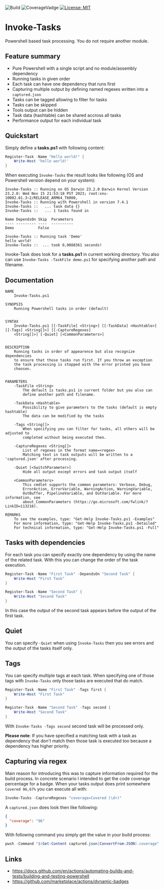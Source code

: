 ![Build](https://github.com/thomas-lehmann-private/Invoke-Tasks/actions/workflows/invoke-tasks-build-actions.yaml/badge.svg) ![CoverageVadge](https://img.shields.io/endpoint?url=https://gist.githubusercontent.com/Nachtfeuer/2279dcc04bff0c1ef7b8038821f23d2e/raw/Invoke-Tasks.json) [![License: MIT](https://img.shields.io/badge/License-MIT-yellow.svg)](https://opensource.org/licenses/MIT)

# Invoke-Tasks
Powershell based task processing. You do not require another module.

## Feature summary

 - Pure Powershell with a single script and no module/assembly dependency
 - Running tasks in given order
 - Each task can have one dependency that runs first
 - Capturing multiple output by defining named regexes written into a `captured.json`
 - Tasks can be tagged allowing to filter for tasks
 - Tasks can be skipped
 - Tools output can be hidden
 - Task data (hashtable) can be shared accross all tasks
 - Performance output for each individual task

## Quickstart

Simply define a **tasks.ps1** with following content:

```powershell
Register-Task -Name "Hello world!" {
    Write-Host 'hello world!'
}
```

When executing `Invoke-Tasks` the result looks like following (OS and Powershell version depend on your system):

```
Invoke-Tasks :: Running on OS Darwin 23.2.0 Darwin Kernel Version 23.2.0: Wed Nov 15 21:53:18 PST 2023; root:xnu-10002.61.3~2/RELEASE_ARM64_T6000‚
Invoke-Tasks :: Running with Powershell in version 7.4.1
Invoke-Tasks ::   ... task data {}
Invoke-Tasks ::   ... 1 tasks found in 

Name DependsOn Skip  Parameters
---- --------- ----  ----------
Demo           False 

Invoke-Tasks :: Running task 'Demo'
hello world!
Invoke-Tasks ::  ... took 0,0088361 seconds!
```

Invoke-Task does look for a **tasks.ps1** in current working directory.
You also can use `Invoke-Tasks -TaskFile demo.ps1` for specifying another path
and filename.

## Documentation

```
NAME
    Invoke-Tasks.ps1
    
SYNOPSIS
    Running Powershell tasks in order (default)


SYNTAX
    Invoke-Tasks.ps1 [[-TaskFile] <String>] [[-TaskData] <Hashtable>] [[-Tags] <String[]>] [[-CaptureRegexes] 
    <String[]>] [-Quiet] [<CommonParameters>]


DESCRIPTION
    Running tasks in order of appearence but also recognize dependencies
    to ensure that those tasks run first. If you throw an exception
    the task processing is stopped with the error printed you have
    choosen.


PARAMETERS
    -TaskFile <String>
        The default is tasks.ps1 in current folder but you also can
        define another path and filename.

    -TaskData <Hashtable>
        Possibility to give parameters to the tasks (default is empty hashtable)
        The data can be modified by the tasks

    -Tags <String[]>
        When specifying you can filter for tasks, all others will be adjusted to
        completed without being executed then.

    -CaptureRegexes <String[]>
        List of regexes in the format name=<regex>
        Matching text in task outputs will be written to a 'captured.json' after processing.

    -Quiet [<SwitchParameter>]
        Hide all output except errors and task output itself

    <CommonParameters>
        This cmdlet supports the common parameters: Verbose, Debug,
        ErrorAction, ErrorVariable, WarningAction, WarningVariable,
        OutBuffer, PipelineVariable, and OutVariable. For more information, see
        about_CommonParameters (https://go.microsoft.com/fwlink/?LinkID=113216). 

REMARKS
    To see the examples, type: "Get-Help Invoke-Tasks.ps1 -Examples"
    For more information, type: "Get-Help Invoke-Tasks.ps1 -Detailed"
    For technical information, type: "Get-Help Invoke-Tasks.ps1 -Full"
```

## Tasks with dependencies

For each task you can specify exactly one dependency by using the
name of the related task. With this you can change the order of
the task execution.

```powershell
Register-Task -Name "First Task" -DependsOn "Second Task" {
    Write-Host "First Task"
}

Register-Task -Name "Second Task" {
    Write-Host "Second Task"
}
```

In this case the output of the second task appears before the output of the first task.

## Quiet

You can specify `-Quiet` when using `Invoke-Tasks` then you see errors and the output of
the tasks itself only.

## Tags

You can specify multiple tags at each task.
When specifying one of those tags with `Invoke-Tasks`
only those tasks are executed that do match.

```powershell
Register-Task -Name "First Task" -Tags first {
    Write-Host "First Task"
}

Register-Task -Name "Second Task" -Tags second {
    Write-Host "Second Task"
}
```

With `Invoke-Tasks -Tags second` second task will be processed only.

**Please note**: If you have specified a matching task with a task
as dependency that don't match then those task is executed too because
a dependency has higher priority.

## Capturing via regex

Main reason for introducing this was to capture information required for the build
process. In concrete scenario I intended to get the code coverage percentage for
a badge. When your tasks output does print somewhere `Covered 96,67%` you can execute
all with:

```powershell
Invoke-Tasks -CaptureRegexes "coverage=Covered (\d+)" 
```

A `captured.json` does look then like following:

```json
{
  "coverage": "96"
}
```

With following command you simply get the value in your build process:

```powershell
pwsh -Command "$(Get-Content captured.json|ConvertFrom-JSON).coverage"
```

## Links

 - https://docs.github.com/en/actions/automating-builds-and-tests/building-and-testing-powershell
 - https://github.com/marketplace/actions/dynamic-badges

